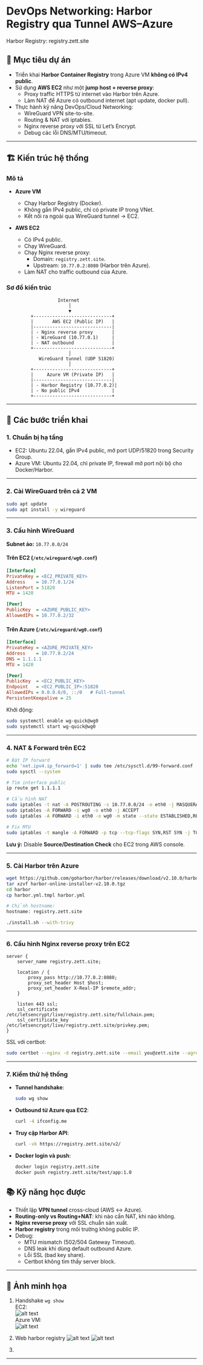 # DevOps Networking: Harbor Registry qua Tunnel AWS–Azure

Harbor Registry: registry.zett.site
## 🎯 Mục tiêu dự án
- Triển khai **Harbor Container Registry** trong Azure VM **không có IPv4 public**.
- Sử dụng **AWS EC2** như một **jump host + reverse proxy**:
  - Proxy traffic HTTPS từ internet vào Harbor trên Azure.
  - Làm NAT để Azure có outbound internet (apt update, docker pull).
- Thực hành kỹ năng DevOps/Cloud Networking:
  - WireGuard VPN site-to-site.
  - Routing & NAT với iptables.
  - Nginx reverse proxy với SSL từ Let’s Encrypt.
  - Debug các lỗi DNS/MTU/timeout.

---

## 🏗️ Kiến trúc hệ thống

### Mô tả
- **Azure VM**
  - Chạy Harbor Registry (Docker).
  - Không gắn IPv4 public, chỉ có private IP trong VNet.
  - Kết nối ra ngoài qua WireGuard tunnel → EC2.

- **AWS EC2**
  - Có IPv4 public.
  - Chạy WireGuard.
  - Chạy Nginx reverse proxy:
    - Domain: `registry.zett.site`.
    - Upstream: `10.77.0.2:8080` (Harbor trên Azure).
  - Làm NAT cho traffic outbound của Azure.

### Sơ đồ kiến trúc

```
                   Internet
                       │
                       ▼
         +-----------------------------+
         |       AWS EC2 (Public IP)   |
         |-----------------------------|
         | - Nginx reverse proxy       |
         | - WireGuard (10.77.0.1)     |
         | - NAT outbound              |
         +-----------------------------+
                       │
            WireGuard tunnel (UDP 51820)
                       │
         +-----------------------------+
         |     Azure VM (Private IP)   |
         |-----------------------------|
         | - Harbor Registry (10.77.0.2)|
         | - No public IPv4            |
         +-----------------------------+
```

---

## 🔧 Các bước triển khai

### 1. Chuẩn bị hạ tầng
- EC2: Ubuntu 22.04, gắn IPv4 public, mở port UDP/51820 trong Security Group.
- Azure VM: Ubuntu 22.04, chỉ private IP, firewall mở port nội bộ cho Docker/Harbor.

---

### 2. Cài WireGuard trên cả 2 VM
```bash
sudo apt update
sudo apt install -y wireguard
```

---

### 3. Cấu hình WireGuard

**Subnet ảo:** `10.77.0.0/24`

#### Trên EC2 (`/etc/wireguard/wg0.conf`)
```ini
[Interface]
PrivateKey = <EC2_PRIVATE_KEY>
Address    = 10.77.0.1/24
ListenPort = 51820
MTU = 1420

[Peer]
PublicKey  = <AZURE_PUBLIC_KEY>
AllowedIPs = 10.77.0.2/32
```

#### Trên Azure (`/etc/wireguard/wg0.conf`)
```ini
[Interface]
PrivateKey = <AZURE_PRIVATE_KEY>
Address    = 10.77.0.2/24
DNS = 1.1.1.1
MTU = 1420

[Peer]
PublicKey  = <EC2_PUBLIC_KEY>
Endpoint   = <EC2_PUBLIC_IP>:51820
AllowedIPs = 0.0.0.0/0, ::/0   # Full-tunnel
PersistentKeepalive = 25
```

Khởi động:
```bash
sudo systemctl enable wg-quick@wg0
sudo systemctl start wg-quick@wg0
```

---

### 4. NAT & Forward trên EC2
```bash
# Bật IP forward
echo 'net.ipv4.ip_forward=1' | sudo tee /etc/sysctl.d/99-forward.conf
sudo sysctl --system

# Tìm interface public
ip route get 1.1.1.1

# Cấu hình NAT
sudo iptables -t nat -A POSTROUTING -s 10.77.0.0/24 -o eth0 -j MASQUERADE
sudo iptables -A FORWARD -i wg0 -o eth0 -j ACCEPT
sudo iptables -A FORWARD -i eth0 -o wg0 -m state --state ESTABLISHED,RELATED -j ACCEPT

# Fix MTU
sudo iptables -t mangle -A FORWARD -p tcp --tcp-flags SYN,RST SYN -j TCPMSS --clamp-mss-to-pmtu
```

**Lưu ý:** Disable **Source/Destination Check** cho EC2 trong AWS console.

---

### 5. Cài Harbor trên Azure
```bash
wget https://github.com/goharbor/harbor/releases/download/v2.10.0/harbor-online-installer-v2.10.0.tgz
tar xzvf harbor-online-installer-v2.10.0.tgz
cd harbor
cp harbor.yml.tmpl harbor.yml

# Chỉnh hostname:
hostname: registry.zett.site

./install.sh --with-trivy
```

---

### 6. Cấu hình Nginx reverse proxy trên EC2
```nginx
server {
    server_name registry.zett.site;

    location / {
        proxy_pass http://10.77.0.2:8080;
        proxy_set_header Host $host;
        proxy_set_header X-Real-IP $remote_addr;
    }

    listen 443 ssl;
    ssl_certificate /etc/letsencrypt/live/registry.zett.site/fullchain.pem;
    ssl_certificate_key /etc/letsencrypt/live/registry.zett.site/privkey.pem;
}
```

SSL với certbot:
```bash
sudo certbot --nginx -d registry.zett.site --email you@zett.site --agree-tos --redirect
```

---

### 7. Kiểm thử hệ thống
- **Tunnel handshake**:
  ```bash
  sudo wg show
  ```
- **Outbound từ Azure qua EC2**:
  ```bash
  curl -4 ifconfig.me  
  ```
- **Truy cập Harbor API**:
  ```bash
  curl -vk https://registry.zett.site/v2/  
  ```
- **Docker login và push**:
  ```bash
  docker login registry.zett.site
  docker push registry.zett.site/test/app:1.0
  ```



## 📚 Kỹ năng học được
- Thiết lập **VPN tunnel** cross-cloud (AWS ↔ Azure).
- **Routing-only vs Routing+NAT**: khi nào cần NAT, khi nào không.
- **Nginx reverse proxy** với SSL chuẩn sản xuất.
- **Harbor registry** trong môi trường không public IP.
- Debug:
  - MTU mismatch (502/504 Gateway Timeout).
  - DNS leak khi dùng default outbound Azure.
  - Lỗi SSL (bad key share).
  - Certbot không tìm thấy server block.

---

## 📸 Ảnh minh họa 

1. Handshake `wg show`  
EC2:  
![alt text](image-5.png)  
Azure VM:   
![alt text](image-6.png)

2. Web harbor registry
![alt text](image-2.png)
![alt text](image-3.png)

3. 
---

